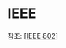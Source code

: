 # IEEE




참조: [[IEEE 802]]


[//begin]: # "Autogenerated link references for markdown compatibility"
[IEEE 802]: <IEEE 802.md> "IEEE 802"
[//end]: # "Autogenerated link references"
